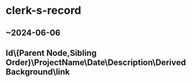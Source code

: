 # clerk-s-record

## ~2024-06-06
## Id\\(Parent Node,Sibling Order)\\ProjectName\\Date\\Description\\Derived Background\\link
